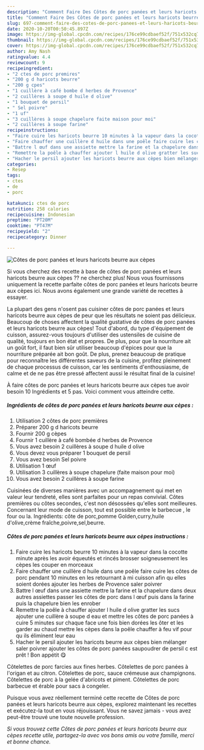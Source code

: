 ```yaml
---
description: "Comment Faire Des Côtes de porc panées et leurs haricots beurre aux cèpes"
title: "Comment Faire Des Côtes de porc panées et leurs haricots beurre aux cèpes"
slug: 697-comment-faire-des-cotes-de-porc-panees-et-leurs-haricots-beurre-aux-cepes
date: 2020-10-20T00:50:45.897Z
image: https://img-global.cpcdn.com/recipes/176ce99cdbaef52f/751x532cq70/cotes-de-porc-panees-et-leurs-haricots-beurre-aux-cepes-photo-principale-de-la-recette.jpg
thumbnail: https://img-global.cpcdn.com/recipes/176ce99cdbaef52f/751x532cq70/cotes-de-porc-panees-et-leurs-haricots-beurre-aux-cepes-photo-principale-de-la-recette.jpg
cover: https://img-global.cpcdn.com/recipes/176ce99cdbaef52f/751x532cq70/cotes-de-porc-panees-et-leurs-haricots-beurre-aux-cepes-photo-principale-de-la-recette.jpg
author: Amy Nash
ratingvalue: 4.4
reviewcount: 9
recipeingredient:
- "2 ctes de porc premires"
- "200 g d haricots beurre"
- "200 g cpes"
- "1 cuillère à café bombe d herbes de Provence"
- "2 cuillères à soupe d huile d olive"
- "1 bouquet de persil"
- " Sel poivre"
- "1 uf"
- "3 cuillères à soupe chapelure faite maison pour moi"
- "2 cuillères à soupe farine"
recipeinstructions:
- "Faire cuire les haricots beurre 10 minutes à la vapeur dans la cocotte minute après les avoir équeutés et rincés brosser soigneusement les cèpes les couper en morceaux"
- "Faire chauffer une cuillère d huile dans une poêle faire cuire les côtes de porc pendant 10 minutes en les retournant à mi cuisson afin qu elles soient dorées ajouter les herbes de Provence saler poivrer"
- "Battre l œuf dans une assiette mettre la farine et la chapelure dans deux autres assiettes passer les côtes de porc dans l œuf puis dans la farine puis la chapelure bien les enrober"
- "Remettre la poêle à chauffer ajouter l huile d olive gratter les sucs ajouter une cuillère à soupe d eau et mettre les côtes de porc panées à cuire 5 minutes sur chaque face une fois bien dorées les ôter et les garder au chaud mettre les cèpes dans la poêle chauffer à feu vif pour qu ils éliminent leur eau"
- "Hacher le persil ajouter les haricots beurre aux cèpes bien mélanger saler poivrer ajouter les côtes de porc panées saupoudrer de persil c est prêt ! Bon appétit 😋"
categories:
- Resep
tags:
- ctes
- de
- porc

katakunci: ctes de porc 
nutrition: 258 calories
recipecuisine: Indonesian
preptime: "PT20M"
cooktime: "PT47M"
recipeyield: "2"
recipecategory: Dinner

---
```



![Côtes de porc panées et leurs haricots beurre aux cèpes](https://img-global.cpcdn.com/recipes/176ce99cdbaef52f/751x532cq70/cotes-de-porc-panees-et-leurs-haricots-beurre-aux-cepes-photo-principale-de-la-recette.jpg)

Si vous cherchez des recette à base de côtes de porc panées et leurs haricots beurre aux cèpes ?? ne cherchez plus! Nous vous fournissons uniquement la recette parfaite côtes de porc panées et leurs haricots beurre aux cèpes ici. Nous avons également une grande variété de recettes à essayer.

La plupart des gens n'osent pas cuisiner côtes de porc panées et leurs haricots beurre aux cèpes de peur que les résultats ne soient pas délicieux. Beaucoup de choses affectent la qualité gustative de côtes de porc panées et leurs haricots beurre aux cèpes! Tout d'abord, du type d'équipement de cuisson, assurez-vous toujours d'utiliser des ustensiles de cuisine de qualité, toujours en bon état et propres. De plus, pour que la nourriture ait un goût fort, il faut bien sûr utiliser beaucoup d'épices pour que la nourriture préparée ait bon goût. De plus, prenez beaucoup de pratique pour reconnaître les différentes saveurs de la cuisine, profitez pleinement de chaque processus de cuisson, car les sentiments d'enthousiasme, de calme et de ne pas être pressé affectent aussi le résultat final de la cuisine!

<!--inarticleads1-->

À faire côtes de porc panées et leurs haricots beurre aux cèpes tue avoir besoin 10 Ingrédients et 5 pas. Voici comment vous atteindre cette.

##### Ingrédients de côtes de porc panées et leurs haricots beurre aux cèpes :

1. Utilisation 2 côtes de porc premières
1. Préparer 200 g d haricots beurre
1. Fournir 200 g cèpes
1. Fournir 1 cuillère à café bombée d herbes de Provence
1. Vous avez besoin 2 cuillères à soupe d huile d olive
1. Vous devez vous préparer 1 bouquet de persil
1. Vous avez besoin  Sel poivre
1. Utilisation 1 œuf
1. Utilisation 3 cuillères à soupe chapelure (faite maison pour moi)
1. Vous avez besoin 2 cuillères à soupe farine


Cuisinées de diverses manières avec un accompagnement qui met en valeur leur tendreté, elles sont parfaites pour un repas convivial. Côtes premières ou côtes secondes, c&#39;est non désossées qu&#39;elles sont meilleures. Concernant leur mode de cuisson, tout est possible entre le barbecue , le four ou la. Ingrédients: côte de porc,pomme Golden,curry,huile d&#39;olive,crème fraîche,poivre,sel,beurre. 

<!--inarticleads2-->

##### Côtes de porc panées et leurs haricots beurre aux cèpes instructions :

1. Faire cuire les haricots beurre 10 minutes à la vapeur dans la cocotte minute après les avoir équeutés et rincés brosser soigneusement les cèpes les couper en morceaux
1. Faire chauffer une cuillère d huile dans une poêle faire cuire les côtes de porc pendant 10 minutes en les retournant à mi cuisson afin qu elles soient dorées ajouter les herbes de Provence saler poivrer
1. Battre l œuf dans une assiette mettre la farine et la chapelure dans deux autres assiettes passer les côtes de porc dans l œuf puis dans la farine puis la chapelure bien les enrober
1. Remettre la poêle à chauffer ajouter l huile d olive gratter les sucs ajouter une cuillère à soupe d eau et mettre les côtes de porc panées à cuire 5 minutes sur chaque face une fois bien dorées les ôter et les garder au chaud mettre les cèpes dans la poêle chauffer à feu vif pour qu ils éliminent leur eau
1. Hacher le persil ajouter les haricots beurre aux cèpes bien mélanger saler poivrer ajouter les côtes de porc panées saupoudrer de persil c est prêt ! Bon appétit 😋


Côtelettes de porc farcies aux fines herbes. Côtelettes de porc panées à l&#39;origan et au citron. Côtelettes de porc, sauce crémeuse aux champignons. Côtelettes de porc à la gelée d&#39;abricots et piment. Côtelettes de porc barbecue et érable pour sacs à congeler. 

<!--inarticleads1-->

<p>
Puisque vous avez réellement terminé cette recette de Côtes de porc panées et leurs haricots beurre aux cèpes, explorez maintenant les recettes et exécutez-la tout en vous réjouissant. Vous ne savez jamais - vous avez peut-être trouvé une toute nouvelle profession.
</p>

<p>
<i>Si vous trouvez cette Côtes de porc panées et leurs haricots beurre aux cèpes recette utile, partagez-la avec vos bons amis ou votre famille, merci et bonne chance.</i>
</p>
